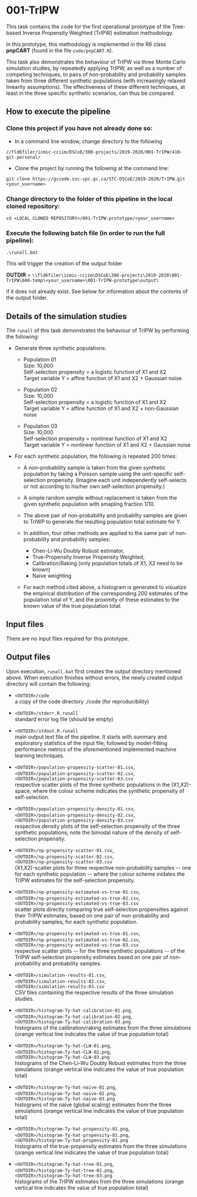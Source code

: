 001-TrIPW
=========
This task contains the code for the first operational prototype of the
Tree-based Inverse Propensity Weighted (TrIPW) estimation methodology.

In this prototype, this methodology is implemented in the R6 class
__pnpCART__ (found in the file `code/pnpCART.R`).

This task also demonstrates the behaviour of TrIPW via three
Monte Carlo simulation studies, by repeatedly applying TrIPW, as well as
a number of competing techniques, to pairs of
non-probability and probability samples taken from three
different synthetic populations (with increasingly relaxed linearity
assumptions).
The effectiveness of these different techniques, at least in the three
specific synthetic scenarios, can thus be compared.

How to execute the pipeline
---------------------------
### Clone this project if you have not already done so:

*    In a command line window, change directory to the following 
```
//fld6filer/icmic-cciim/DSCoE/300-projects/2019-2020/001-TrIPW/410-git-personal/
```

*    Clone the project by running the following at the command line:
```
git clone https://gccode.ssc-spc.gc.ca/STC-DSCoE/2019-2020/TrIPW.git <your_username>
```

### Change directory to the folder of this pipeline in the local cloned repository:
```
cd <LOCAL CLONED REPOSITORY>/001-TrIPW-prototype/<your_username>
```

### Execute the following batch file (in order to run the full pipeline):
```
.\runall.bat
```
This will trigger the creation of the output folder

__OUTDIR__ = `\\fld6filer\icmic-cciim\DSCoE\300-projects\2019-2020\001-TrIPW\600-temp\<your_username>\001-TrIPW-prototype\output\`

if it does not already exist.
See below for information about the contents of the output folder.

Details of the simulation studies
---------------------------------
The `runall` of this task demonstrates the behaviour of TrIPW by performing
the following:

*	Generate three synthetic populations:

	*   Population 01  
		Size: 10,000  
		Self-selection propensity = a logistic function of X1 and X2  
		Target variable Y = affine function of X1 and X2 + Gaussian noise

	*   Population 02  
		Size: 10,000  
		Self-selection propensity = a logistic function of X1 and X2  
		Target variable Y = affine function of X1 and X2 + non-Gaussian noise

	*   Population 03  
		Size: 10,000  
		Self-selection propensity = nonlinear function of X1 and X2  
		Target variable Y = nonlinear function of X1 and X2 + Gaussian noise

*	For each synthetic population, the following is repeated 200 times:

	*	A non-probability sample is taken from the given synthetic population
		by taking a Poisson sample using the unit-specific self-selection
		propensity. (Imagine each unit independently self-selects or not
		according to his/her own self-selection propensity.)

	*	A simple random sample without replacement is taken from the given
		synthetic population with smapling fraction 1/10.

	*	The above pair of non-probability and probablity samples are given
		to TrIWP to generate the resulting population total estimate for Y.

	*	In addition, four other methods are applied to the same pair of
		non-probability and probability samples:

		*	Chen-Li-Wu Doubly Robust estimator,  
		*	True-Propensity Inverse Propensity Weighted,  
		*	Calibration/Raking (only population totals of X1, X2 need to be known)  
		*	Naive weighting

	*	For each method cited above, a histogram is generated to visualize
		the empirical distribution of the corresponding 200 estimates of the
		population total of Y, and the proximity of these estimates to the
		known value of the true population total.

Input files
-----------
There are no input files required for this prototype.

Output files
------------
Upon execution, `runall.bat` first creates the output directory mentioned above.
When execution finishes without errors, the newly created output directory
will contain the following:

* 	`<OUTDIR>/code`  
	a copy of the code directory ./code (for reproducibility)

*	`<OUTDIR>/stderr.R.runall`  
	standard error log file (should be empty)

*	`<OUTDIR>/stdout.R.runall`  
	main output text file of the pipeline.
	It starts with summary and exploratory statistics of the input file,
	followed by model-fitting performance metrics of the aforementioned
	implemented machine learning techniques.

*	`<OUTDIR>/population-propensity-scatter-01.csv`,  
	`<OUTDIR>/population-propensity-scatter-02.csv`,  
	`<OUTDIR>/population-propensity-scatter-03.csv`  
	respective scatter plots of the three synthetic populations in the (X1,X2)-space,
	where the colour scheme indicates the synthetic propensity of self-selection.

*	`<OUTDIR>/population-propensity-density-01.csv`,  
	`<OUTDIR>/population-propensity-density-02.csv`,  
	`<OUTDIR>/population-propensity-density-03.csv`  
	respective density plots of the self-selection propensity of the three synthetic
	populations; note the bimodal nature of the density of self-selection propensity.

*	`<OUTDIR>/np-propensity-scatter-01.csv`,  
	`<OUTDIR>/np-propensity-scatter-02.csv`,  
	`<OUTDIR>/np-propensity-scatter-03.csv`  
	(X1,X2)-scatter plots for three respective non-probability samples
	-- one for each synthetic population --
	where the colour scheme inidates the TrIPW estimates for the self-selection propensity.

*	`<OUTDIR>/np-propensity-estimated-vs-true-01.csv`,  
	`<OUTDIR>/np-propensity-estimated-vs-true-02.csv`,  
	`<OUTDIR>/np-propensity-estimated-vs-true-03.csv`  
	scatter plots directly comparing true self-selection propensities against
	their TrIPW estimates, based on one pair of non-probability and probability samples,
	for each synthetic population.

*	`<OUTDIR>/np-propensity-estimated-vs-true-01.csv`,  
	`<OUTDIR>/np-propensity-estimated-vs-true-02.csv`,  
	`<OUTDIR>/np-propensity-estimated-vs-true-03.csv`  
	respective scatter plots -- for the three synthetic populations --
	of the TrIPW self-selection propensity estimates based on one pair of
	non-probability and probability samples.

*	`<OUTDIR>/simulation-results-01.csv`,  
	`<OUTDIR>/simulation-results-02.csv`,  
	`<OUTDIR>/simulation-results-03.csv`  
	CSV files containing the respective results of the three simulation studies.

*	`<OUTDIR>/histogram-Ty-hat-calibration-01.png`,  
	`<OUTDIR>/histogram-Ty-hat-calibration-02.png`,  
	`<OUTDIR>/histogram-Ty-hat-calibration-03.png`  
	histograms of the calibration/raking estimates from the three simulations
	(orange vertical line indicates the value of true population total)

*	`<OUTDIR>/histogram-Ty-hat-CLW-01.png`,  
	`<OUTDIR>/histogram-Ty-hat-CLW-02.png`,  
	`<OUTDIR>/histogram-Ty-hat-CLW-03.png`  
	histograms of the Chen-Li-Wu Doubly Robust estimates from the three simulations
	(orange vertical line indicates the value of true population total)

*	`<OUTDIR>/histogram-Ty-hat-naive-01.png`,  
	`<OUTDIR>/histogram-Ty-hat-naive-02.png`,  
	`<OUTDIR>/histogram-Ty-hat-naive-03.png`  
	histograms of the naive (global scaling) estimates from the three simulations
	(orange vertical line indicates the value of true population total)

*	`<OUTDIR>/histogram-Ty-hat-propensity-01.png`,  
	`<OUTDIR>/histogram-Ty-hat-propensity-02.png`,  
	`<OUTDIR>/histogram-Ty-hat-propensity-03.png`  
	histograms of the true-propensity estimates from the three simulations
	(orange vertical line indicates the value of true population total)

*	`<OUTDIR>/histogram-Ty-hat-tree-01.png`,  
	`<OUTDIR>/histogram-Ty-hat-tree-02.png`,  
	`<OUTDIR>/histogram-Ty-hat-tree-03.png`  
	histograms of the TrIPW estimates from the three simulations
	(orange vertical line indicates the value of true population total)
